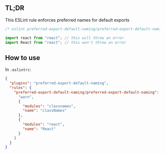 ## TL;DR

This ESLint rule enforces preferred names for default exports

```js
/* eslint preferred-export-default-naming/preferred-export-default-naming: ["error", { "module": "react", "name": "React" }] */

import react from "react"; // this will throw an error
import React from "react"; // this won't throw an error
```

## How to use

In `.eslintrc`:

```json
{
  "plugins": "preferred-export-default-naming",
  "rules": {
    "preferred-export-default-naming/preferred-export-default-naming": [
      "warn",
      {
        "modules": "classnames",
        "name": "classNames"
      },
      {
        "modules": "react",
        "name": "React"
      }
    ]
  }
}
```

